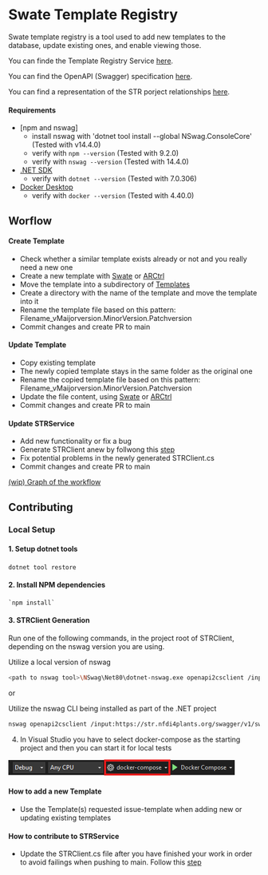 # Swate Template Registry

Swate template registry is a tool used to add new templates to the database, update existing ones, and enable viewing those.

You can finde the Template Registry Service [here](https://str.nfdi4plants.org/).

You can find the OpenAPI (Swagger) specification [here](https://str.nfdi4plants.org/swagger/index.html).

You can find a representation of the STR porject relationships [here](tree/str/src).

#### Requirements

- [npm and nswag]
    - install nswag with 'dotnet tool install --global NSwag.ConsoleCore' (Tested with v14.4.0)
    - verify with `npm --version` (Tested with 9.2.0)
    - verify with `nswag --version` (Tested with 14.4.0)
- [.NET SDK](https://dotnet.microsoft.com/en-us/download)
    - verify with `dotnet --version` (Tested with 7.0.306)
-  [Docker Desktop](https://www.docker.com/products/docker-desktop/)
    - verify with `docker --version` (Tested with 4.40.0)

## Worflow

#### Create Template

* Check whether a similar template exists already or not and you really need a new one
* Create a new template with [Swate](https://github.com/nfdi4plants/Swate) or [ARCtrl](https://github.com/nfdi4plants/ARCtrl)
* Move the template into a subdirectory of [Templates](templates)
* Create a directory with the name of the template and move the template into it
* Rename the template file based on this pattern: Filename_vMaijorversion.MinorVersion.Patchversion
* Commit changes and create PR to main

#### Update Template

* Copy existing template
* The newly copied template stays in the same folder as the original one
* Rename the copied template file based on this pattern: Filename_vMaijorversion.MinorVersion.Patchversion
* Update the file content, using [Swate](https://github.com/nfdi4plants/Swate) or [ARCtrl](https://github.com/nfdi4plants/ARCtrl)
* Commit changes and create PR to main

#### Update STRService

* Add new functionality or fix a bug
* Generate STRClient anew by follwong this [step](#strclient-generation)
* Fix potential problems in the newly generated STRClient.cs
* Commit changes and create PR to main

[(wip) Graph of the workflow](tree/Feature_STR_UpdateContributionGuide/src/STRCI)

## Contributing

### Local Setup

#### 1. Setup dotnet tools

   `dotnet tool restore`

#### 2. Install NPM dependencies
   
    `npm install`

#### 3. STRClient Generation

Run one of the following commands, in the project root of STRClient, depending on the nswag version you are using.

Utilize a local version of nswag

```bash
<path to nswag tool>\NSwag\Net80\dotnet-nswag.exe openapi2csclient /input:https://str.nfdi4plants.org/swagger/v1/swagger.json /namespace:STRClient /output:STRClient.cs
```

or

Utilize the nswag CLI being installed as part of the .NET project

```bash
nswag openapi2csclient /input:https://str.nfdi4plants.org/swagger/v1/swagger.json /output:STRClient.cs /namespace:STRClient
```

4. In Visual Studio you have to select docker-compose as the starting project and then you can start it for local tests

![Logo](images/SelectDockerDesktop.png)

#### How to add a new Template

* Use the Template(s) requested issue-template when adding new or updating existing templates

#### How to contribute to STRService

* Update the STRClient.cs file after you have finished your work in order to avoid failings when pushing to main. Follow this [step](#strclient-generation)

